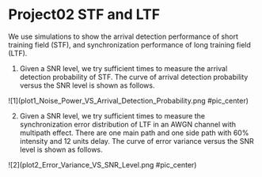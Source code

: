 # Project02 STF and LTF
We use simulations to show the arrival detection performance of short training field (STF), and synchronization performance of long training field (LTF).

1.	Given a SNR level, we try sufficient times to measure the arrival detection probability of STF. The curve of arrival detection probability versus the SNR level is shown as follows.

![1](plot1_Noise_Power_VS_Arrival_Detection_Probability.png #pic_center)

2.	Given a SNR level, we try sufficient times to measure the synchronization error distribution of LTF in an AWGN channel with multipath effect. There are one main path and one side path with 60% intensity and 12 units delay. The curve of error variance versus the SNR level is shown as follows.

![2](plot2_Error_Variance_VS_SNR_Level.png #pic_center)
